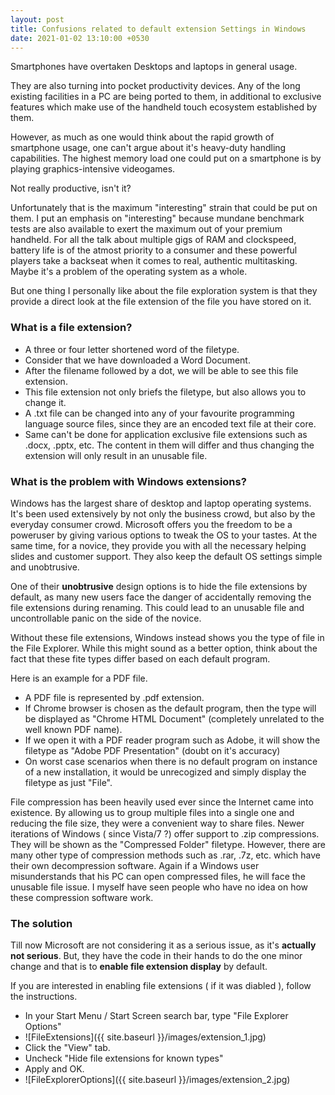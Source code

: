 ```yaml
---
layout: post
title: Confusions related to default extension Settings in Windows
date: 2021-01-02 13:10:00 +0530
---
```


Smartphones have overtaken Desktops and laptops in general usage.  

They are also turning into pocket productivity devices. Any of the long existing facilities in a PC are being ported to them, in additional to exclusive features which make use of the handheld touch ecosystem established by them.  

However, as much as one would think about the rapid growth of smartphone usage, one can't argue about
it's heavy-duty handling capabilities. The highest memory load one could put on a smartphone is by playing graphics-intensive videogames.  

Not really productive, isn't it?  

Unfortunately that is the maximum "interesting" strain that could be put on them. I put an emphasis on "interesting" because mundane benchmark tests are also available to exert the maximum out of your premium handheld. For all the talk about multiple gigs of RAM and clockspeed, battery life is of the atmost priority to a consumer and these powerful players take a backseat when it comes to real, authentic multitasking. Maybe it's a problem of the operating system as a whole.  

But one thing I personally like about the file exploration system is that they provide a direct look at the file extension of the file you have stored on it.  

### What is a file extension?

- A three or four letter shortened word of the filetype.
- Consider that we have downloaded a Word Document.
- After the filename followed by a dot, we will be able to see this file extension.
- This file extension not only briefs the filetype, but also allows you to change it.
- A .txt file can be changed into any of your favourite programming language source files, since they are an encoded text file at their core.
- Same can't be done for application exclusive file extensions such as .docx, .pptx, etc. The content in them will differ and thus changing the extension will only result in an unusable file.  

### What is the problem with Windows extensions?

Windows has the largest share of desktop and laptop operating systems. It's been used extensively by not only the business crowd, but also by the everyday consumer crowd. Microsoft offers you the freedom to be a poweruser by giving various options to tweak the OS to your tastes. At the same time, for a novice, they provide you with all the necessary helping slides and customer support. They also keep the default OS settings simple and unobtrusive.  

One of their **unobtrusive** design options is to hide the file extensions by default, as many new users face the danger of accidentally removing the file extensions during renaming. This could lead to an unusable file and uncontrollable panic on the side of the novice.  

Without these file extensions, Windows instead shows you the type of file in the File Explorer. While this might sound as a better option, think about the fact that these fite types differ based on each default program.  

Here is an example for a PDF file.  
- A PDF file is represented by .pdf extension.
- If Chrome browser is chosen as the default program, then the type will be displayed as "Chrome HTML Document" (completely unrelated to the well known PDF name).
- If we open it with a PDF reader program such as Adobe, it will show the filetype as "Adobe PDF Presentation" (doubt on it's accuracy)
- On worst case scenarios when there is no default program on instance of a new installation, it would be unrecogized and simply display the
filetype as just "File".  

File compression has been heavily used ever since the Internet came into existence. By allowing us to group multiple files into a single one and reducing the file size, they were a convenient way to share files. Newer iterations of Windows ( since Vista/7 ?) offer support to .zip compressions. They will be shown as the "Compressed Folder" filetype. However, there are many other type of compression methods such as .rar, 
.7z, etc. which have their own decompression software. Again if a Windows user misunderstands that his PC can open compressed files, he will face the unusable file issue. I myself have seen people who have no idea on how these compression software work.  

### The solution
Till now Microsoft are not considering it as a serious issue, as it's **actually not serious**. But, they have the code in their hands to do the one minor change and that is to **enable file extension display** by default.  

If you are interested in enabling file extensions ( if it was diabled ), follow the instructions.  

- In your Start Menu / Start Screen search bar, type "File Explorer Options"  
- ![FileExtensions]({{ site.baseurl }}/images/extension_1.jpg)
- Click the "View" tab.
- Uncheck "Hide file extensions for known types"
- Apply and OK.  
- ![FileExplorerOptions]({{ site.baseurl }}/images/extension_2.jpg)
